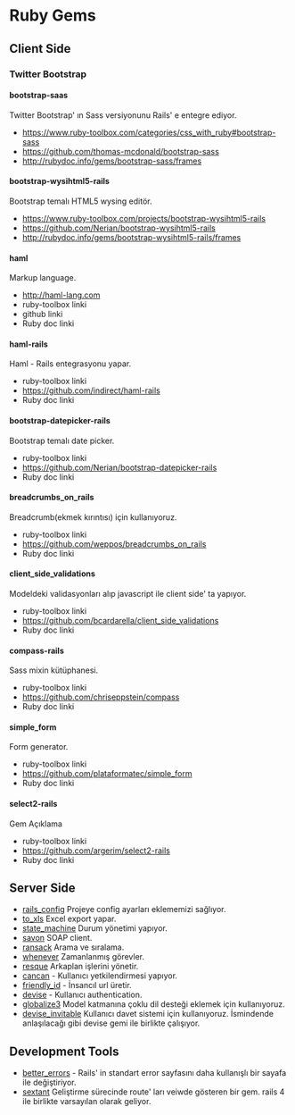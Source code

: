 # Ruby Gems

## Client Side

### Twitter Bootstrap

#### bootstrap-saas
Twitter Bootstrap' ın Sass versiyonunu Rails' e entegre ediyor. 

* https://www.ruby-toolbox.com/categories/css_with_ruby#bootstrap-sass
* https://github.com/thomas-mcdonald/bootstrap-sass
* http://rubydoc.info/gems/bootstrap-sass/frames

#### bootstrap-wysihtml5-rails
Bootstrap temalı HTML5 wysing editör.

* https://www.ruby-toolbox.com/projects/bootstrap-wysihtml5-rails
* https://github.com/Nerian/bootstrap-wysihtml5-rails
* http://rubydoc.info/gems/bootstrap-wysihtml5-rails/frames

#### haml
Markup language.

* http://haml-lang.com
* ruby-toolbox linki
* github linki
* Ruby doc linki

#### haml-rails
Haml - Rails entegrasyonu yapar.

* ruby-toolbox linki
* https://github.com/indirect/haml-rails
* Ruby doc linki

#### bootstrap-datepicker-rails
Bootstrap temalı date picker.

* ruby-toolbox linki
* https://github.com/Nerian/bootstrap-datepicker-rails
* Ruby doc linki

#### breadcrumbs_on_rails
Breadcrumb(ekmek kırıntısı) için kullanıyoruz.

* ruby-toolbox linki
* https://github.com/weppos/breadcrumbs_on_rails
* Ruby doc linki

#### client_side_validations
Modeldeki validasyonları alıp javascript ile client side' ta yapıyor.

* ruby-toolbox linki
* https://github.com/bcardarella/client_side_validations
* Ruby doc linki

#### compass-rails
Sass mixin kütüphanesi.

* ruby-toolbox linki
* https://github.com/chriseppstein/compass
* Ruby doc linki

#### simple_form
Form generator.

* ruby-toolbox linki
* https://github.com/plataformatec/simple_form
* Ruby doc linki

#### select2-rails
Gem Açıklama

* ruby-toolbox linki
* https://github.com/argerim/select2-rails
* Ruby doc linki

## Server Side

* [rails_config](https://github.com/railsjedi/rails_config) Projeye config ayarları eklememizi sağlıyor.
* [to_xls](https://github.com/arydjmal/to_xls) Excel export yapar.
* [state_machine](https://github.com/pluginaweek/state_machine) Durum yönetimi yapıyor.
* [savon](https://github.com/savonrb/savon) SOAP client.
* [ransack](https://github.com/ernie/ransack) Arama ve sıralama.
* [whenever](https://github.com/javan/whenever) Zamanlanmış görevler.
* [resque](https://github.com/defunkt/resque) Arkaplan işlerini yönetir.
* [cancan](https://github.com/ryanb/cancan) - Kullanıcı yetkilendirmesi yapıyor.
* [friendly_id](https://github.com/norman/friendly_id) - İnsancıl url üretir.
* [devise](https://github.com/plataformatec/devise) - Kullanıcı authentication.
* [globalize3](https://github.com/svenfuchs/globalize3) Model katmanına çoklu dil desteği eklemek için kullanıyoruz.
* [devise_invitable](https://github.com/scambra/devise_invitable) Kullanıcı davet sistemi için kullanıyoruz. İsmindende anlaşılacağı gibi devise gemi ile birlikte çalışıyor.


## Development Tools

* [better_errors](https://github.com/charliesome/better_errors) - Rails' in standart error sayfasını daha kullanışlı bir sayafa ile değiştiriyor.
* [sextant](https://github.com/schneems/sextant) Geliştirme sürecinde route' ları veiwde gösteren bir gem. rails 4 ile birlikte varsayılan olarak geliyor.
